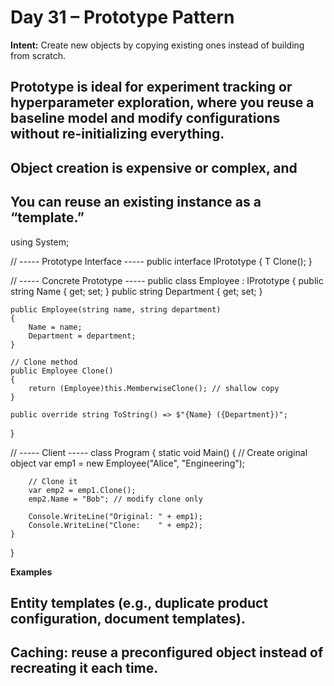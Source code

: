 
# Day 31 – Prototype Pattern 

**Intent:** Create new objects by copying existing ones instead of building from scratch.

## Prototype is ideal for experiment tracking or hyperparameter exploration, where you reuse a baseline model and modify configurations without re-initializing everything.

## Object creation is expensive or complex, and

## You can reuse an existing instance as a “template.”

using System;

// ----- Prototype Interface -----
public interface IPrototype<T>
{
    T Clone();
}

// ----- Concrete Prototype -----
public class Employee : IPrototype<Employee>
{
    public string Name { get; set; }
    public string Department { get; set; }

    public Employee(string name, string department)
    {
        Name = name;
        Department = department;
    }

    // Clone method
    public Employee Clone()
    {
        return (Employee)this.MemberwiseClone(); // shallow copy
    }

    public override string ToString() => $"{Name} ({Department})";
}

// ----- Client -----
class Program
{
    static void Main()
    {
        // Create original object
        var emp1 = new Employee("Alice", "Engineering");

        // Clone it
        var emp2 = emp1.Clone();
        emp2.Name = "Bob"; // modify clone only

        Console.WriteLine("Original: " + emp1);
        Console.WriteLine("Clone:    " + emp2);
    }
}

**Examples**
## Entity templates (e.g., duplicate product configuration, document templates).

## Caching: reuse a preconfigured object instead of recreating it each time.

